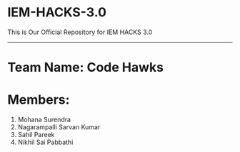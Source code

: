 # IEM-HACKS-3.0
This is Our Official Repository for IEM HACKS 3.0
<hr>
<h1>Team Name: Code Hawks</h1>
<h1>Members:</h1>
<ol>
  <li>Mohana Surendra</li>
  <li>Nagarampalli Sarvan Kumar</li>
  <li>Sahil Pareek</li>
  <li>Nikhil Sai Pabbathi</li>
</ol>
<object class="pdf" 
            data=
"Pill Pal Report.pdf"
            width="800"
            height="500">
    </object>
